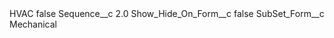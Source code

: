 <?xml version="1.0" encoding="UTF-8"?>
<CustomMetadata xmlns="http://soap.sforce.com/2006/04/metadata" xmlns:xsi="http://www.w3.org/2001/XMLSchema-instance" xmlns:xsd="http://www.w3.org/2001/XMLSchema">
    <label>HVAC</label>
    <protected>false</protected>
    <values>
        <field>Sequence__c</field>
        <value xsi:type="xsd:double">2.0</value>
    </values>
    <values>
        <field>Show_Hide_On_Form__c</field>
        <value xsi:type="xsd:boolean">false</value>
    </values>
    <values>
        <field>SubSet_Form__c</field>
        <value xsi:type="xsd:string">Mechanical</value>
    </values>
</CustomMetadata>
